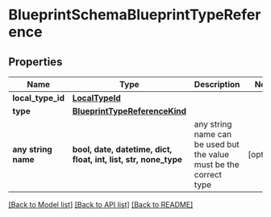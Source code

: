 # BlueprintSchemaBlueprintTypeReference


## Properties
Name | Type | Description | Notes
------------ | ------------- | ------------- | -------------
**local_type_id** | [**LocalTypeId**](LocalTypeId.md) |  | 
**type** | [**BlueprintTypeReferenceKind**](BlueprintTypeReferenceKind.md) |  | 
**any string name** | **bool, date, datetime, dict, float, int, list, str, none_type** | any string name can be used but the value must be the correct type | [optional]

[[Back to Model list]](../README.md#documentation-for-models) [[Back to API list]](../README.md#documentation-for-api-endpoints) [[Back to README]](../README.md)


